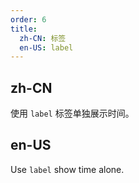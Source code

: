 ```yaml
---
order: 6
title:
  zh-CN: 标签
  en-US: label
---
```


## zh-CN
使用 `label` 标签单独展示时间。


## en-US
Use `label` show time alone.
